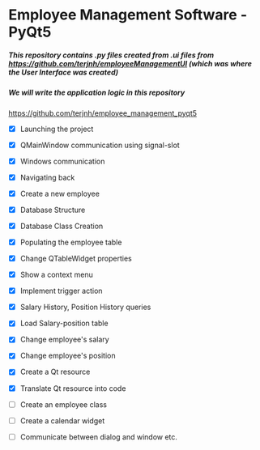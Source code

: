 # Employee Management Software - PyQt5

##### This repository contains .py files created from .ui files from https://github.com/terjnh/employeeManagementUI (which was where the User Interface was created)

##### We will write the application logic in this repository
https://github.com/terjnh/employee_management_pyqt5

- [X] Launching the project
- [X] QMainWindow communication using signal-slot
- [X] Windows communication
- [X] Navigating back
- [X] Create a new employee
- [X] Database Structure
- [X] Database Class Creation
- [X] Populating the employee table
- [X] Change QTableWidget properties
- [X] Show a context menu
- [X] Implement trigger action
- [X] Salary History, Position History queries
- [X] Load Salary-position table
- [X] Change employee's salary
- [X] Change employee's position
- [X] Create a Qt resource
- [X] Translate Qt resource into code
- [ ] Create an employee class
- [ ] Create a calendar widget
- [ ] Communicate between dialog and window
etc.






